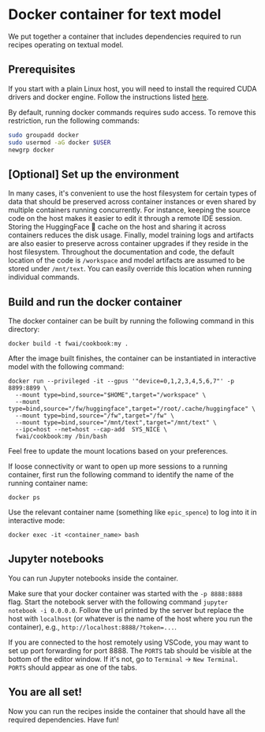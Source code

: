 # Docker container for text model

We put together a container that includes dependencies required to run recipes operating on textual model.

## Prerequisites

If you start with a plain Linux host, you will need to install the required CUDA drivers and docker engine. Follow the instructions listed [here](https://docs.nvidia.com/datacenter/cloud-native/container-toolkit/latest/install-guide.html).

By default, running docker commands requires sudo access. To remove this restriction, run the following commands:
```bash
sudo groupadd docker
sudo usermod -aG docker $USER
newgrp docker
```

## [Optional] Set up the environment

In many cases, it's convenient to use the host filesystem for certain types of data that should be preserved across container instances or even shared by multiple containers running concurrently.
For instance, keeping the source code on the host makes it easier to edit it through a remote IDE session. Storing the HuggingFace :hugs: cache on the host and sharing it across containers reduces the disk usage. Finally, model training logs and artifacts are also easier to preserve across container upgrades if they reside in the host filesystem.
Throughout the documentation and code, the default location of the code is `/workspace` and model artifacts are assumed to be stored under `/mnt/text`. You can easily override this location when running individual commands.

## Build and run the docker container

The docker container can be built by running the following command in this directory:
```
docker build -t fwai/cookbook:my .
```
After the image built finishes, the container can be instantiated in interactive model with the following command:
```
docker run --privileged -it --gpus '"device=0,1,2,3,4,5,6,7"' -p 8899:8899 \
  --mount type=bind,source="$HOME",target="/workspace" \
  --mount type=bind,source="/fw/huggingface",target="/root/.cache/huggingface" \
  --mount type=bind,source="/fw",target="/fw" \
  --mount type=bind,source="/mnt/text",target="/mnt/text" \
  --ipc=host --net=host --cap-add  SYS_NICE \
  fwai/cookbook:my /bin/bash
```
Feel free to update the mount locations based on your preferences.

If loose connectivity or want to open up more sessions to a running container, first run the following command to identify the name of the running container name:
```
docker ps
```
Use the relevant container name (something like `epic_spence`) to log into it in interactive mode:
```
docker exec -it <container_name> bash
```

## Jupyter notebooks

You can run Jupyter notebooks inside the container.

Make sure that your docker container was started with the `-p 8888:8888` flag.
Start the notebook server with the following command `jupyter notebook -i 0.0.0.0`.
Follow the url printed by the server but replace the host with `localhost` (or whatever
is the name of the host where you run the container), e.g., `http://localhost:8888/?token=...`.

If you are connected to the host remotely using VSCode, you may want to set up port forwarding
for port 8888. The `PORTS` tab should be visible at the bottom of the editor window.
If it's not, go to `Terminal` -> `New Terminal`. `PORTS` should appear as one of the tabs.


## You are all set!

Now you can run the recipes inside the container that should have all the required dependencies. Have fun!
